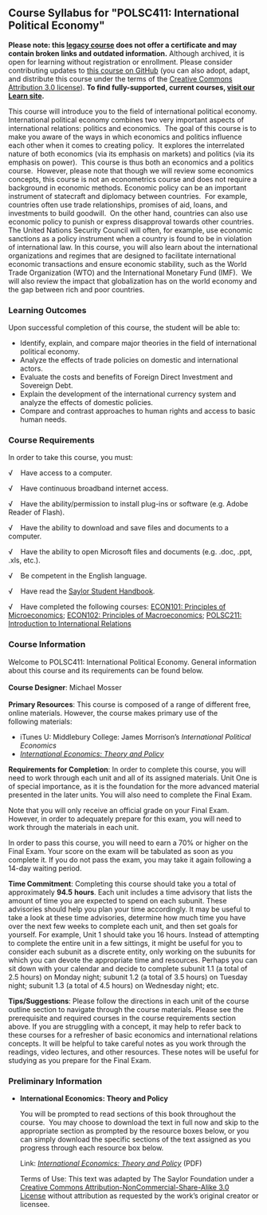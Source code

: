 Course Syllabus for "POLSC411: International Political Economy"
---------------------------------------------------------------

**Please note: this [legacy course](https://sayloracademy.zendesk.com/hc/en-us/articles/206089967) does not offer a certificate and may contain 
broken links and outdated information.** Although archived, it is open 
for learning without registration or enrollment. Please consider contributing 
updates to [this course on GitHub](https://github.com/saylordotorg/course_polsc411) 
(you can also adopt, adapt, and distribute this course under the terms of 
the [Creative Commons Attribution 3.0 license](http://creativecommons.org/licenses/by/3.0/)). **To find fully-supported, current courses, [visit our 
Learn site](https://learn.saylor.org).**

This course will introduce you to the field of international political
economy.  International political economy combines two very important
aspects of international relations: politics and economics.  The goal of
this course is to make you aware of the ways in which economics and
politics influence each other when it comes to creating policy.  It
explores the interrelated nature of both economics (via its emphasis on
markets) and politics (via its emphasis on power).  This course is thus
both an economics and a politics course.  However, please note that
though we will review some economics concepts, this course is not an
econometrics course and does not require a background in economic
methods. Economic policy can be an important instrument of statecraft
and diplomacy between countries.  For example, countries often use trade
relationships, promises of aid, loans, and investments to build
goodwill.  On the other hand, countries can also use economic policy to
punish or express disapproval towards other countries.  The United
Nations Security Council will often, for example, use economic sanctions
as a policy instrument when a country is found to be in violation of
international law. In this course, you will also learn about the
international organizations and regimes that are designed to facilitate
international economic transactions and ensure economic stability, such
as the World Trade Organization (WTO) and the International Monetary
Fund (IMF).  We will also review the impact that globalization has on
the world economy and the gap between rich and poor countries.

### Learning Outcomes

Upon successful completion of this course, the student will be able to:

-   Identify, explain, and compare major theories in the field of
    international political economy.
-   Analyze the effects of trade policies on domestic and international
    actors.
-   Evaluate the costs and benefits of Foreign Direct Investment and
    Sovereign Debt.
-   Explain the development of the international currency system and
    analyze the effects of domestic policies.
-   Compare and contrast approaches to human rights and access to basic
    human needs.

### Course Requirements

In order to take this course, you must:

√    Have access to a computer.

√    Have continuous broadband internet access.

√    Have the ability/permission to install plug-ins or software (e.g.
Adobe Reader of Flash).

√    Have the ability to download and save files and documents to a
computer.

√    Have the ability to open Microsoft files and documents (e.g. .doc,
.ppt, .xls, etc.).

√    Be competent in the English language.  
  
 √    Have read the [Saylor Student
Handbook](https://resources.saylor.org/wwwresources/archived/site/wp-content/uploads/2012/05/Saylor-StudentHandbook.pdf).  
  
 √    Have completed the following courses: [ECON101: Principles of
Microeconomics](http://www.saylor.org/courses/econ101/); [ECON102:
Principles of Macroeconomics](http://www.saylor.org/courses/econ102/);
[POLSC211: Introduction to International
Relations](http://www.saylor.org/courses/polsc211/)

### Course Information

Welcome to POLSC411: International Political Economy. General
information about this course and its requirements can be found below.  
    
 **Course Designer**: Michael Mosser  
    
 **Primary Resources**: This course is composed of a range of different
free, online materials. However, the course makes primary use of the
following materials:  

-   iTunes U: Middlebury College: James Morrison’s *International
    Political Economics*
-   [*International Economics: Theory and
    Policy*](https://resources.saylor.org/wwwresources/archived/site/textbooks/International%20Economics%20-%20Theory%20and%20Policy.pdf)

**Requirements for Completion**: In order to complete this course, you
will need to work through each unit and all of its assigned materials.
Unit One is of special importance, as it is the foundation for the more
advanced material presented in the later units. You will also need to
complete the Final Exam.  
  
 Note that you will only receive an official grade on your Final Exam.
However, in order to adequately prepare for this exam, you will need to
work through the materials in each unit.  
  
 In order to pass this course, you will need to earn a 70% or higher on
the Final Exam. Your score on the exam will be tabulated as soon as you
complete it. If you do not pass the exam, you may take it again
following a 14-day waiting period.  
  
 **Time Commitment**: Completing this course should take you a total of
approximately **94.5** **hours**. Each unit includes a time advisory
that lists the amount of time you are expected to spend on each subunit.
These advisories should help you plan your time accordingly. It may be
useful to take a look at these time advisories, determine how much time
you have over the next few weeks to complete each unit, and then set
goals for yourself. For example, Unit 1 should take you 16 hours.
Instead of attempting to complete the entire unit in a few sittings, it
might be useful for you to consider each subunit as a discrete entity,
only working on the subunits for which you can devote the appropriate
time and resources. Perhaps you can sit down with your calendar and
decide to complete subunit 1.1 (a total of 2.5 hours) on Monday night;
subunit 1.2 (a total of 3.5 hours) on Tuesday night; subunit 1.3 (a
total of 4.5 hours) on Wednesday night; etc.  
  
 **Tips/Suggestions**: Please follow the directions in each unit of the
course outline section to navigate through the course materials. Please
see the prerequisite and required courses in the course requirements
section above. If you are struggling with a concept, it may help to
refer back to these courses for a refresher of basic economics and
international relations concepts. It will be helpful to take careful
notes as you work through the readings, video lectures, and other
resources. These notes will be useful for studying as you prepare for
the Final Exam.

### Preliminary Information

-   **International Economics: Theory and Policy**

    You will be prompted to read sections of this book throughout the
    course.  You may choose to download the text in full now and skip to
    the appropriate section as prompted by the resource boxes below, or
    you can simply download the specific sections of the text assigned
    as you progress through each resource box below.  
      
     Link: *[International Economics: Theory and
    Policy](https://resources.saylor.org/wwwresources/archived/site/textbooks/International%20Economics%20-%20Theory%20and%20Policy.pdf)* (PDF)  
      
     Terms of Use: This text was adapted by The Saylor Foundation under
    a [Creative Commons Attribution-NonCommercial-Share-Alike 3.0
    License](http://creativecommons.org/licenses/by-nc-sa/3.0/) without
    attribution as requested by the work’s original creator or licensee.


